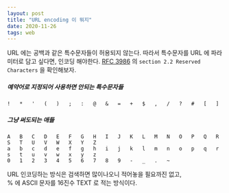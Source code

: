 ```yaml
---
layout: post
title: "URL encoding 이 뭐지"
date: 2020-11-26
tags: web
---
```


URL 에는 공백과 같은 특수문자들이 허용되지 않는다. 따라서 특수문자를 URL 에 파라미터로 담고 싶다면, 인코딩 해야한다. [RFC 3986](https://tools.ietf.org/html/rfc3986#section-2.2) 의 `section 2.2 Reserved Characters` 을 확인해보자.

##### 예약어로 지정되어 사용하면 안되는 특수문자들
```
!	*	'	(	)	;	:	@	&	=	+	$	,	/	?	#	[	]
```

##### 그냥 써도되는 애들
```
A	B	C	D	E	F	G	H	I	J	K	L	M	N	O	P	Q	R	S	T	U	V	W	X	Y	Z
a	b	c	d	e	f	g	h	i	j	k	l	m	n	o	p	q	r	s	t	u	v	w	x	y	z
0	1	2	3	4	5	6	7	8	9	-	_	.	~
```

URL 인코딩하는 방식은 검색하면 많이나오니 적어놓을 필요까진 없고,  
% 에 ASCII 문자를 16진수 TEXT 로 적는 방식이다.
